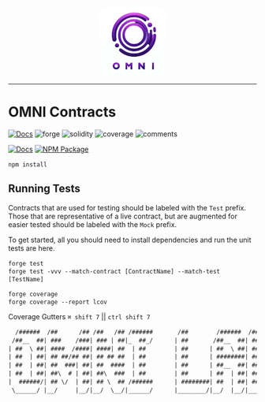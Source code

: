 <div align="center">
  <img src="images/omni-logo.png" alt="OMNI Laboratories" height="140px" style="border-radius: 20px;">
</div>

---

# OMNI Contracts

[![Docs](https://img.shields.io/badge/OMNI-%F0%9F%93%84-purple)](TODO)
![forge](https://img.shields.io/badge/forge-0.2.0-brown)
![solidity](https://img.shields.io/badge/solidity-^0.8.25-red)
![coverage](https://img.shields.io/badge/coverage-100%25-brightgreen)
![comments](https://img.shields.io/badge/comments->80%25-yellow)

[![Docs](https://img.shields.io/badge/OpenZeppelin-%F0%9F%93%84-blue)](https://docs.openzeppelin.com/contracts)
[![NPM Package](https://img.shields.io/npm/v/@openzeppelin/contracts.svg)](https://www.npmjs.org/package/@openzeppelin/contracts)

```shell
npm install
```

## Running Tests

Contracts that are used for testing should be labeled with the `Test` prefix. Those that are representative of a live contract, but are augmented for easier tested should be labeled with the `Mock` prefix.

To get started, all you should need to install dependencies and run the unit tests are here.

```shell
forge test
forge test -vvv --match-contract [ContractName] --match-test [TestName]
```

```shell
forge coverage
forge coverage --report lcov
```

Coverage Gutters
`⌘ shift 7` || `ctrl shift 7`

```txt
  /######  /##      /## /##   /## /######       /##        /######  /#######   /###### 
 /##__  ##| ###    /###| ### | ##|_  ##_/      | ##       /##__  ##| ##__  ## /##__  ##
| ##  \ ##| ####  /####| ####| ##  | ##        | ##      | ##  \ ##| ##  \ ##| ##  \__/
| ##  | ##| ## ##/## ##| ## ## ##  | ##        | ##      | ########| ####### |  ###### 
| ##  | ##| ##  ###| ##| ##  ####  | ##        | ##      | ##__  ##| ##__  ## \____  ##
| ##  | ##| ##\  # | ##| ##\  ###  | ##        | ##      | ##  | ##| ##  \ ## /##  \ ##
|  ######/| ## \/  | ##| ## \  ## /######      | ########| ##  | ##| #######/|  ######/
 \______/ |__/     |__/|__/  \__/|______/      |________/|__/  |__/|_______/  \______/ 
```
